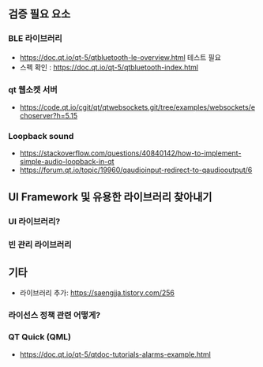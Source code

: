 ## 검증 필요 요소 

### BLE 라이브러리 
* https://doc.qt.io/qt-5/qtbluetooth-le-overview.html 테스트 필요 
* 스펙 확인 : https://doc.qt.io/qt-5/qtbluetooth-index.html

### qt 웹소켓 서버 
* https://code.qt.io/cgit/qt/qtwebsockets.git/tree/examples/websockets/echoserver?h=5.15

### Loopback sound 
* https://stackoverflow.com/questions/40840142/how-to-implement-simple-audio-loopback-in-qt
* https://forum.qt.io/topic/19960/qaudioinput-redirect-to-qaudiooutput/6



## UI Framework 및 유용한 라이브러리 찾아내기 
### UI 라이브러리? 
### 빈 관리 라이브러리 


## 기타 
* 라이브러리 추가: https://saengjja.tistory.com/256

### 라이선스 정책 관련 어떻게? 
### QT Quick (QML)
* https://doc.qt.io/qt-5/qtdoc-tutorials-alarms-example.html

